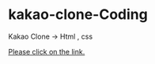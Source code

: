 # kakao-clone-Coding
 Kakao Clone -> Html , css

[Please click on the link.](https://wondonghwi.github.io/kakao-clone-v2/)

